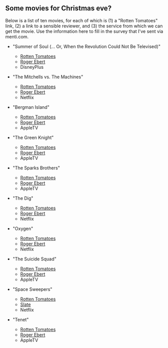 ## Some movies for Christmas eve?

Below is a list of ten movies, for each of which is (1) a "Rotten Tomatoes" link, (2) a link to a sensible reviewer, and (3) the service from which we can get the movie. Use the information here to fill in the survey that I've sent via menti.com.

* "Summer of Soul (... Or, When the Revolution Could Not Be Televised)"
    * [Rotten Tomatoes](https://www.rottentomatoes.com/m/summer_of_soul)
    * [Roger Ebert](https://www.rogerebert.com/reviews/summer-of-soul-or-when-the-revolution-could-not-be-televised-2021)
    * DisneyPlus

* "The Mitchells vs. The Machines"
    * [Rotten Tomatoes](https://www.rottentomatoes.com/m/the_mitchells_vs_the_machines)
    * [Roger Ebert](https://www.rogerebert.com/reviews/the-mitchells-vs-the-machines-movie-review-2021)
    * Netflix

* "Bergman Island"
    * [Rotten Tomatoes](https://www.rottentomatoes.com/m/bergman_island_2021)
    * [Roger Ebert](https://www.rogerebert.com/reviews/bergman-island-movie-review-2021)
    * AppleTV

* "The Green Knight"
    * [Rotten Tomatoes](https://www.rottentomatoes.com/m/the_green_knight)
    * [Roger Ebert](https://www.rogerebert.com/reviews/the-green-knight-movie-review-2021)
    * AppleTV

* "The Sparks Brothers"
    * [Rotten Tomatoes](https://www.rottentomatoes.com/m/the_sparks_brothers)
    * [Roger Ebert](https://www.rogerebert.com/reviews/the-sparks-brothers-movie-review-2021)
    *  AppleTV

* "The Dig"
    * [Rotten Tomatoes](https://www.rottentomatoes.com/m/the_dig_2021)
    * [Roger Ebert](https://www.rogerebert.com/reviews/the-dig-movie-review-2021)
    * Netflix

* "Oxygen"
    * [Rotten Tomatoes](https://www.rottentomatoes.com/m/oxygen_2021)
    * [Roger Ebert](https://www.rogerebert.com/reviews/oxygen-movie-review-2021)
    * Netflix 

* "The Suicide Squad"
    * [Rotten Tomatoes](https://www.rottentomatoes.com/m/the_suicide_squad)
    * [Roger Ebert](https://www.rogerebert.com/reviews/the-suicide-squad-movie-review-2021)
    * AppleTV

* "Space Sweepers"
    * [Rotten Tomatoes](https://www.rottentomatoes.com/m/space_sweepers)
    * [Slate](https://slate.com/culture/2021/02/space-sweepers-netflix-review-korea-movie-trans-robot.html)
    * Netflix

* "Tenet"
    * [Rotten Tomatoes](https://www.rottentomatoes.com/m/tenet)
    * [Roger Ebert](https://www.rogerebert.com/reviews/tenet-movie-review-2020)
    * AppleTV
